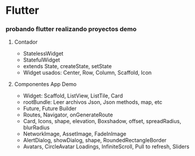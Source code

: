# Flutter

### probando flutter realizando proyectos demo

1. Contador
    - StatelessWidget
    - StatefulWidget
    - extends State, createState, setState
    - Widget usados: Center, Row, Column, Scaffold, Icon

2. Componentes App Demo
    - Widget: Scaffold, ListView, ListTile, Card
    - rootBundle: Leer archivos Json, Json methods, map, etc
    - Future, Future Builder
    - Routes, Navigator, onGenerateRoute
    - Card, Icons, shape, elevation, Boxshadow, offset, spreadRadius, blurRadius
    - NetworkImage, AssetImage, FadeInImage
    - AlertDialog, showDialog, shape, RoundedRectangleBorder
    - Avatars, CircleAvatar
    Loadings, InfiniteScroll, Pull to refresh, Sliders

